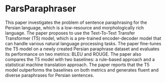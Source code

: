 # ParsParaphraser

This paper investigates the problem of sentence paraphrasing for the Persian language, which is a low-resource and morphologically rich language. The paper proposes to use the Text-To-Text Transfer Transformer (T5) model, which is a pre-trained encoder-decoder model that can handle various natural language processing tasks. The paper fine-tunes the T5 model on a newly created Persian paraphrase dataset and evaluates its performance on two metrics: BLEU and ROUGE. The paper also compares the T5 model with two baselines: a rule-based approach and a statistical machine translation approach. The paper reports that the T5 model outperforms the baselines on both metrics and generates fluent and diverse paraphrases for Persian sentences.
